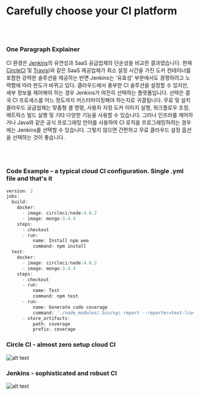 # Carefully choose your CI platform

<br/><br/>

### One Paragraph Explainer

CI 환경은 [Jenkins](https://jenkins.io/)의 유연성과 SaaS 공급업체의 단순성을 비교한 결과였습니다. 현재 [CircleCI](https://circleci.com/) 및 [Travis](https://travis-ci.org/))와 같은 SaaS 제공업체가 최소 설정 시간을 가진 도커 컨테이너를 포함한 강력한 솔루션을 제공하는 반면 Jenkins는 '유효성' 부문에서도 경쟁하려고 노력함에 따라 판도가 바뀌고 있다. 클라우드에서 풍부한 CI 솔루션을 설정할 수 있지만, 세부 정보를 제어해야 하는 경우 Jenkins가 여전히 선택하는 플랫폼입니다. 선택은 결국 CI 프로세스를 어느 정도까지 커스터마이징해야 하는지로 귀결됩니다. 무료 및 설치 클라우드 공급업체는 맞춤형 셸 명령, 사용자 지정 도커 이미지 실행, 워크플로우 조정, 매트릭스 빌드 실행 및 기타 다양한 기능을 사용할 수 있습니다. 그러나 인프라를 제어하거나 Java와 같은 공식 프로그래밍 언어를 사용하여 CI 로직을 프로그래밍하려는 경우에는 Jenkins를 선택할 수 있습니다. 그렇지 않으면 간편하고 무료 클라우드 설정 옵션을 선택하는 것이 좋습니다.

<br/><br/>

### Code Example – a typical cloud CI configuration. Single .yml file and that's it

```javascript
version: 2
jobs:
  build:
    docker:
      - image: circleci/node:4.8.2
      - image: mongo:3.4.4
    steps:
      - checkout
      - run:
          name: Install npm wee
          command: npm install
  test:
    docker:
      - image: circleci/node:4.8.2
      - image: mongo:3.4.4
    steps:
      - checkout
      - run:
          name: Test
          command: npm test
      - run:
          name: Generate code coverage
          command: './node_modules/.bin/nyc report --reporter=text-lcov'
      - store_artifacts:
          path: coverage
          prefix: coverage

```

### Circle CI - almost zero setup cloud CI

![alt text](/assets/images/circleci.png "API error handling")

### Jenkins - sophisticated and robust CI

![alt text](/assets/images/jenkins_dashboard.png "API error handling")

<br/><br/>
